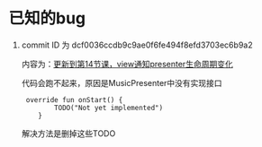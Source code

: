# 已知的bug

1. commit ID 为 dcf0036ccdb9c9ae0f6fe494f8efd3703ec6b9a2

   内容为：[更新到第14节课，view通知presenter生命周期变化](https://github.com/lsCoding666/MVVMDemo_sunofbeaches/commit/dcf0036ccdb9c9ae0f6fe494f8efd3703ec6b9a2)

   代码会跑不起来，原因是MusicPresenter中没有实现接口

   ```
    override fun onStart() {
           TODO("Not yet implemented")
       }
   ```

   解决方法是删掉这些TODO